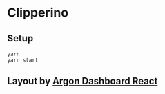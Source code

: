 # Clipperino

## Setup

```
yarn
yarn start
```

## Layout by [Argon Dashboard React](https://demos.creative-tim.com/argon-dashboard-react?ref=adr-github-readme)
